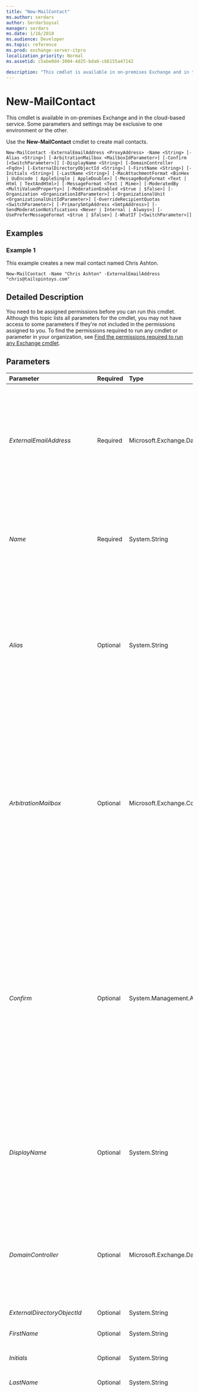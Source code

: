 ```yaml
---
title: "New-MailContact"
ms.author: serdars
author: SerdarSoysal
manager: serdars
ms.date: 1/16/2018
ms.audience: Developer
ms.topic: reference
ms.prod: exchange-server-itpro
localization_priority: Normal
ms.assetid: c5abe0d4-3004-4d25-bda6-cb6155a47142

description: "This cmdlet is available in on-premises Exchange and in the cloud-based service. Some parameters and settings may be exclusive to one environment or the other."
---
```


# New-MailContact

This cmdlet is available in on-premises Exchange and in the cloud-based service. Some parameters and settings may be exclusive to one environment or the other. 
  
Use the **New-MailContact** cmdlet to create mail contacts.
  
```
New-MailContact -ExternalEmailAddress <ProxyAddress> -Name <String> [-Alias <String>] [-ArbitrationMailbox <MailboxIdParameter>] [-Confirm [<SwitchParameter>]] [-DisplayName <String>] [-DomainController <Fqdn>] [-ExternalDirectoryObjectId <String>] [-FirstName <String>] [-Initials <String>] [-LastName <String>] [-MacAttachmentFormat <BinHex | UuEncode | AppleSingle | AppleDouble>] [-MessageBodyFormat <Text | Html | TextAndHtml>] [-MessageFormat <Text | Mime>] [-ModeratedBy <MultiValuedProperty>] [-ModerationEnabled <$true | $false>] [-Organization <OrganizationIdParameter>] [-OrganizationalUnit <OrganizationalUnitIdParameter>] [-OverrideRecipientQuotas <SwitchParameter>] [-PrimarySmtpAddress <SmtpAddress>] [-SendModerationNotifications <Never | Internal | Always>] [-UsePreferMessageFormat <$true | $false>] [-WhatIf [<SwitchParameter>]]

```

## Examples
<a name="Examples"> </a>

### Example 1

This example creates a new mail contact named Chris Ashton.
  
```
New-MailContact -Name "Chris Ashton" -ExternalEmailAddress "chris@tailspintoys.com"
```

## Detailed Description
<a name="DetailedDescription"> </a>

You need to be assigned permissions before you can run this cmdlet. Although this topic lists all parameters for the cmdlet, you may not have access to some parameters if they're not included in the permissions assigned to you. To find the permissions required to run any cmdlet or parameter in your organization, see [Find the permissions required to run any Exchange cmdlet](https://technet.microsoft.com/library/mt432940.aspx).
  
## Parameters
<a name="DetailedDescription"> </a>

|**Parameter**|**Required**|**Type**|**Description**|
|:-----|:-----|:-----|:-----|
| _ExternalEmailAddress_ <br/> |Required  <br/> |Microsoft.Exchange.Data.ProxyAddress  <br/> |The _ExternalEmailAddress_ parameter specifies the target email address of the mail contact or mail user. By default, this value is used as the primary email address of the mail contact or mail user. <br/> In on-premises environments, you can use the _PrimarySMTPAddress_ parameter to set the primary email address to a different value. However, we recommend this only in cross-forest environments. <br/> |
| _Name_ <br/> |Required  <br/> |System.String  <br/> |The _Name_ parameter specifies the unique name of the mail contact. The maximum length is 64 characters. If the value contains spaces, enclose the value in quotation marks ("). <br/> This value is also used for the **DisplayName** property if you don't use the _DisplayName_ parameter. <br/> |
| _Alias_ <br/> |Optional  <br/> |System.String  <br/> | The _Alias_ parameter specifies the Exchange alias (also known as themail nickname) for the recipient. This value identifies the recipient as a mail-enabled object, and shouldn't be confused with multiple email addresses for the same recipient (also known as proxy addresses). A recipient can have only one _Alias_ value. <br/>  The value of _Alias_ can contain letters, numbers and the characters !, #, $, %, &amp;, ', *, +, -, /, =, ?, ^, _, `, {, |, } and ~. Periods (.) are allowed, but each period must be surrounded by other valid characters (for example, `help.desk`). Unicode characters from U+00A1 to U+00FF are also allowed. The maximum length of the _Alias_ value is 64 characters. <br/>  When you create a recipient without specifying an email address, the _Alias_ value you specify is used to generate the primary email address ( _\<alias\>_@ _\<domain\>_). Supported Unicode characters are mapped to best-fit US-ASCII text characters. For example, U+00F6 (ö) is changed to oe in the primary email address.  <br/>  If you don't use the _Alias_ parameter when you create a recipient, the value of a different required parameter is used for the **Alias** property value: <br/> **Recipients with user accounts (for example, user mailboxes, and mail users)**: The left side of the _MicrosoftOnlineServicesID_ or _UserPrincipalName_ parameter is used. For example, `helpdesk@contoso.com` results in the **Alias** property value `helpdesk`.  <br/> **Recipeints without user accounts (for example, room mailboxes, mail contacts, and distribution groups)**: The value of the _Name_ parameter is used. Spaces are removed and unsupported characters are converted to question marks (?). <br/>  If you modify the _Alias_ value of an existing recipient, the primary email address is automatically updated only in on-premises environments where the recipient is subject to email address policies (the **EmailAddressPolicyEnabled** property is `True` for the recipient). <br/> > [!NOTE]>  The _Alias_ parameter never generates or updates the primary email address of a mail contact or a mail user.          |
| _ArbitrationMailbox_ <br/> |Optional  <br/> |Microsoft.Exchange.Configuration.Tasks.MailboxIdParameter  <br/> | This parameter is available only in on-premises Exchange. <br/>  The _ArbitrationMailbox_ parameter specifies the arbitration mailbox that's used to manage the moderation process for this recipient. You can use any value that uniquely identifies the arbitration mailbox. <br/>  For example: <br/>  Name <br/>  Display name <br/>  Alias <br/>  Distinguished name (DN) <br/>  Canonical DN <br/> _\<domain name\>_\ _\<account name\>_ <br/>  Email address <br/>  GUID <br/> **LegacyExchangeDN** <br/> **SamAccountName** <br/>  User ID or user principal name (UPN) <br/> |
| _Confirm_ <br/> |Optional  <br/> |System.Management.Automation.SwitchParameter  <br/> | The _Confirm_ switch specifies whether to show or hide the confirmation prompt. How this switch affects the cmdlet depends on if the cmdlet requires confirmation before proceeding. <br/>  Destructive cmdlets (for example, **Remove-\*** cmdlets) have a built-in pause that forces you to acknowledge the command before proceeding. For these cmdlets, you can skip the confirmation prompt by using this exact syntax: `-Confirm:$false`.  <br/>  Most other cmdlets (for example, **New-\*** and **Set-\*** cmdlets) don't have a built-in pause. For these cmdlets, specifying the _Confirm_ switch without a value introduces a pause that forces you acknowledge the command before proceeding. <br/> |
| _DisplayName_ <br/> |Optional  <br/> |System.String  <br/> |The _DisplayName_ parameter specifies the display name of the mail contact. The display name is visible in the Exchange admin center and in address lists. The maximum length is 256 characters. If the value contains spaces, enclose the value in quotation marks ("). <br/> If you don't use the _DisplayName_ parameter, the value of the _Name_ parameter is used for the display name. <br/> |
| _DomainController_ <br/> |Optional  <br/> |Microsoft.Exchange.Data.Fqdn  <br/> |This parameter is available only in on-premises Exchange.  <br/> The _DomainController_ parameter specifies the domain controller that's used by this cmdlet to read data from or write data to Active Directory. You identify the domain controller by its fully qualified domain name (FQDN). For example, `dc01.contoso.com`.  <br/> |
| _ExternalDirectoryObjectId_ <br/> |Optional  <br/> |System.String  <br/> |This parameter is reserved for internal Microsoft use.  <br/> |
| _FirstName_ <br/> |Optional  <br/> |System.String  <br/> |The _FirstName_ parameter specifies the user's first name. <br/> |
| _Initials_ <br/> |Optional  <br/> |System.String  <br/> |The _Initials_ parameter specifies the user's middle initials. <br/> |
| _LastName_ <br/> |Optional  <br/> |System.String  <br/> |The _LastName_ parameter specifies the user's last name. <br/> |
| _MacAttachmentFormat_ <br/> |Optional  <br/> |Microsoft.Exchange.Data.Directory.Recipient.MacAttachmentFormat  <br/> | The _MacAttachmentFormat_ parameter specifies the Apple Macintosh operating system attachment format to use for messages sent to the mail contact or mail user. Valid values are: <br/>  `BinHex` (This is the default value) <br/>  `UuEncode` <br/>  `AppleSingle` <br/>  `AppleDouble` <br/>  The _MacAttachmentFormat_ and _MessageFormat_ parameters are interdependent: <br/> _MessageFormat_ is `Text`: _MacAttachmentFormat_ can be `BinHex` or `UuEncode`.  <br/> _MessageFormat_ is `Mime`: _MacAttachmentFormat_ can be `BinHex`,  `AppleSingle`, or  `AppleDouble`.  <br/> |
| _MessageBodyFormat_ <br/> |Optional  <br/> |Microsoft.Exchange.Data.Directory.Recipient.MessageBodyFormat  <br/> | The _MessageBodyFormat_ parameter specifies the message body format for messages sent to the mail contact or mail user. Valid values are: <br/>  `Text` <br/>  `Html` <br/>  `TextAndHtml` (This is the default value) <br/>  The _MessageFormat_ and _MessageBodyFormat_ parameters are interdependent: <br/> _MessageFormat_ is `Mime`: _MessageBodyFormat_ can be `Text`,  `Html`, or  `TextAndHtml`.  <br/> _MessageFormat_ is `Text`: _MessageBodyFormat_ can only be `Text`.  <br/> |
| _MessageFormat_ <br/> |Optional  <br/> |Microsoft.Exchange.Data.Directory.Recipient.MessageFormat  <br/> | The _MessageBodyFormat_ parameter specifies the message body format for messages sent to the mail contact or mail user. Valid values are: <br/>  `Text` <br/>  `Html` <br/>  `TextAndHtml` (This is the default value) <br/>  The _MessageFormat_ and _MessageBodyFormat_ parameters are interdependent: <br/> _MessageFormat_ is `Mime`: _MessageBodyFormat_ can be `Text`,  `Html`, or  `TextAndHtml`.  <br/> _MessageFormat_ is `Text`: _MessageBodyFormat_ can only be `Text`.  <br/> |
| _ModeratedBy_ <br/> |Optional  <br/> |Microsoft.Exchange.Data.MultiValuedProperty  <br/> | The _ModeratedBy_ parameter specifies one or more moderators for this mail contact. A moderator approves messages sent to the mail contact before the messages are delivered. A moderator must be a mailbox, mail user, or mail contact in your organization. You can use any value that uniquely identifies the moderator. <br/>  For example: <br/>  Name <br/>  Display name <br/>  Alias <br/>  Distinguished name (DN) <br/>  Canonical DN <br/>  Email address <br/>  GUID <br/>  To enter multiple values and overwrite any existing entries, use the following syntax: `<value1>,<value2>...`. If the values contain spaces or otherwise require quotation marks, you need to use the following syntax:  `"<value1>","<value2>"...`.  <br/>  To add or remove one or more values without affecting any existing entries, use the following syntax: `@{Add="<value1>","<value2>"...; Remove="<value1>","<value2>"...}`.  <br/>  You need to use this parameter to specify at least one moderator when you set the _ModerationEnabled_ parameter to the value `$true`.  <br/> |
| _ModerationEnabled_ <br/> |Optional  <br/> |System.Boolean  <br/> | The _ModerationEnabled_ parameter specifies whether moderation is enabled for this recipient. Valid value are: <br/>  `$true`: Moderation is enabled for this recipient. Messages sent to this recipient must be approved by a moderator before the messages are delivered.  <br/>  `$false`: Moderation is disabled for this recipient. Messages sent to this recipient are delivered without the approval of a moderator. This is the default value.  <br/>  You use the _ModeratedBy_ parameter to specify the moderators. <br/> |
| _Organization_ <br/> |Optional  <br/> |Microsoft.Exchange.Configuration.Tasks.OrganizationIdParameter  <br/> |This parameter is reserved for internal Microsoft use.  <br/> |
| _OrganizationalUnit_ <br/> |Optional  <br/> |Microsoft.Exchange.Configuration.Tasks.OrganizationalUnitIdParameter  <br/> | The _OrganizationalUnit_ parameter specifies the location in Active Directory where the new contact is created. <br/>  Valid input for this parameter is an organizational unit (OU) or domain that's visible using the **Get-OrganizationalUnit** cmdlet. You can use any value that uniquely identifies the OU or domain. For example: <br/>  Name <br/>  Canonical name <br/>  Distinguished name (DN) <br/>  GUID <br/> |
| _OverrideRecipientQuotas_ <br/> |Optional  <br/> |System.Management.Automation.SwitchParameter  <br/> |This parameter is reserved for internal Microsoft use.  <br/> |
| _PrimarySmtpAddress_ <br/> |Optional  <br/> |Microsoft.Exchange.Data.SmtpAddress  <br/> |This parameter is available only in on-premises Exchange.  <br/> The _PrimarySmtpAddress_ parameter specifies the primary return email address that's used for the recipient. If it's available on this cmdlet, you can't use the _EmailAddresses_ and _PrimarySmtpAddress_ parameters in the same command. <br/> By default, the primary address is the same as the _ExternalEmailAddress_ parameter value. <br/> If you use the _PrimarySmtpAddress_ parameter to specify the primary email address, the command sets the **EmailAddressPolicyEnabled** property of the mail contact to `False`, which means the email addresses of the mail contact aren't automatically updated by email address policies. We recommend that you don't set the primary email address to a value other than the _ExternalEmailAddress_ unless you're in a cross-forest scenario. <br/> |
| _SendModerationNotifications_ <br/> |Optional  <br/> |Microsoft.Exchange.Data.Directory.Recipient.TransportModerationNotificationFlags  <br/> | The _SendModerationNotifications_ parameter specifies when moderation notification messages are sent. Valid values are: <br/>  `Always`: Notify all senders when their messages aren't approved. This is the default value.  <br/>  `Internal`: Notify senders in the organization when their messages aren't approved.  <br/>  `Never`: Don't notify anyone when a message isn't approved.  <br/>  This parameter is only meaningful when moderation is enabled (the _ModerationEnabled_ parameter has the value `$true`).  <br/> |
| _UsePreferMessageFormat_ <br/> |Optional  <br/> |System.Boolean  <br/> | The _UsePreferMessageFormat_ specifies whether the message format settings configured for the mail user or mail contact override the global settings configured for the remote domain or configured by the message sender. Valid value are: <br/>  `$true`: Messages sent to the mail user or mail contact use the message format that's configured for the mail user or mail contact.  <br/>  `$false`: Messages sent to the mail user or mail contact use the message format that's configured for the remote domain (the default remote domain or a specific remote domain) or configured by the message sender. This is the default value.  <br/> |
| _WhatIf_ <br/> |Optional  <br/> |System.Management.Automation.SwitchParameter  <br/> |The _WhatIf_ switch simulates the actions of the command. You can use this switch to view the changes that would occur without actually applying those changes. You don't need to specify a value with this switch. <br/> |
   
## Input Types
<a name="InputTypes"> </a>

To see the input types that this cmdlet accepts, see [Cmdlet Input and Output Types](http://go.microsoft.com/fwlink/p/?linkId=616387). If the Input Type field for a cmdlet is blank, the cmdlet doesn't accept input data. 
  
## Return Types
<a name="ReturnTypes"> </a>

To see the return types, which are also known as output types, that this cmdlet accepts, see [Cmdlet Input and Output Types](http://go.microsoft.com/fwlink/p/?linkId=616387). If the Output Type field is blank, the cmdlet doesn't return data. 
  

